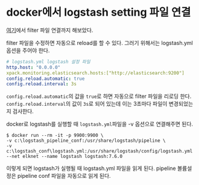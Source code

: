 # docker에서 logstash setting 파일 연결

[여기](./elk_on_docker.md)에서 filter 파일 연결까지 해보았다.

filter 파일을 수정하면 자동으로 reload를 할 수 있다. 그러기 위해서는 logstash.yml옵션을 주어야 한다.

```yml
# logstash.yml logstash 설정 파일
http.host: "0.0.0.0"
xpack.monitoring.elasticsearch.hosts:["http://elasticsearch:9200"]
config.reload.automatic: true
config.reload.interval: 3s
```
`config.reload.automatic`의 값을 `true`로 하면 자동으로 filter 파일을 리로딩 한다. `config.reload.interval`의 값이 `3s`로 되어 있는데 이는 3초마다 파일이 변경되었는지 검사한다.

docker로 logstash를 실행할 때 `logstash.yml`파일을 -v 옵션으로 연결해주면 된다.

```
$ docker run --rm -it -p 9900:9900 \
-v c:\logstash_pipeline_conf:/usr/share/logstash/pipeline \
-v c:\logstash_conf\logstash.yml:/usr/share/logstash/config/logstash.yml
--net elknet --name logstash logstash:7.6.0
```

이렇게 되면 logstash가 실행될 때 logstash.yml 파일을 읽게 된다. pipeline 볼륨설정은 pipeline conf 파일을 자동으로 읽게 된다.